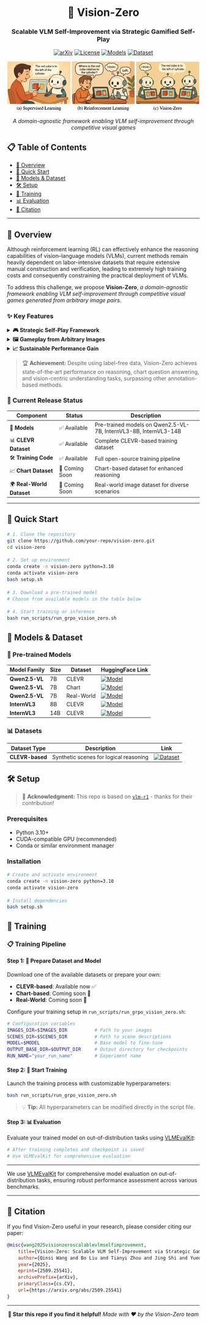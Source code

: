 <div align="center">

# 🎯 Vision-Zero
### Scalable VLM Self-Improvement via Strategic Gamified Self-Play

[![arXiv](https://img.shields.io/badge/arXiv-2509.25541-b31b1b.svg)](https://arxiv.org/abs/2509.25541)
[![License](https://img.shields.io/badge/License-MIT-blue.svg)](LICENSE)
[![Models](https://img.shields.io/badge/🤗-Models-yellow)](https://huggingface.co/Qinsi1)
[![Dataset](https://img.shields.io/badge/🤗-Dataset-green)](https://huggingface.co/datasets/Qinsi1/Vision-Zero-clevr-dataset)

![Overview](self-play-taste.png)

*A domain-agnostic framework enabling VLM self-improvement through competitive visual games*

</div>

## 📋 Table of Contents

- [🎯 Overview](#-overview)
- [🚀 Quick Start](#-quick-start)
- [🤖 Models & Dataset](#-models--dataset)
- [🛠️ Setup](#️-setup)
- [💪 Training](#-training)
- [📊 Evaluation](#-evaluation)
- [📄 Citation](#-citation)

---

## 🎯 Overview

Although reinforcement learning (RL) can effectively enhance the reasoning capabilities of vision–language models (VLMs), current methods remain heavily dependent on labor-intensive datasets that require extensive manual construction and verification, leading to extremely high training costs and consequently constraining the practical deployment of VLMs. 

To address this challenge, we propose **Vision-Zero**, *a domain-agnostic framework enabling VLM self-improvement through competitive visual games generated from arbitrary image pairs.*

### ✨ Key Features

<details>
<summary><b>🎮 Strategic Self-Play Framework</b></summary>

Vision-Zero trains VLMs in "Who Is the Spy"-style games, where the models engage in strategic reasoning and actions across multiple roles. Through interactive gameplay, models autonomously generate their training data without human annotation.

</details>

<details>
<summary><b>🖼️ Gameplay from Arbitrary Images</b></summary>

Unlike existing gamified frameworks, Vision-Zero can generate games from arbitrary images, thereby enhancing the model's reasoning ability across diverse domains and showing strong generalization to different tasks. We demonstrate this versatility using three distinct types of image datasets: CLEVR-based synthetic scenes, charts, and real-world images.

</details>

<details>
<summary><b>📈 Sustainable Performance Gain</b></summary>

We introduce Iterative Self-Play Policy Optimization (Iterative-SPO), a novel training algorithm that alternates between Self-Play and reinforcement learning with verifiable rewards (RLVR), mitigating the performance plateau often seen in self-play-only training and achieving sustained long-term improvements.

</details>

> 🏆 **Achievement:** Despite using label-free data, Vision-Zero achieves state-of-the-art performance on reasoning, chart question answering, and vision-centric understanding tasks, surpassing other annotation-based methods.


### 🎉 Current Release Status

| Component | Status | Description |
|-----------|---------|-------------|
| 🤖 **Models** | ✅ Available | Pre-trained models on Qwen2.5-VL-7B, InternVL3-8B, InternVL3-14B |
| 📊 **CLEVR Dataset** | ✅ Available | Complete CLEVR-based training dataset |
| 🛠️ **Training Code** | ✅ Available | Full open-source training pipeline |
| 📈 **Chart Dataset** | 🚧 Coming Soon | Chart-based dataset for enhanced reasoning |
| 🌍 **Real-World Dataset** | 🚧 Coming Soon | Real-world image dataset for diverse scenarios |

---

## 🚀 Quick Start

```bash
# 1. Clone the repository
git clone https://github.com/your-repo/vision-zero.git
cd vision-zero

# 2. Set up environment
conda create -n vision-zero python=3.10
conda activate vision-zero
bash setup.sh

# 3. Download a pre-trained model
# Choose from available models in the table below

# 4. Start training or inference
bash run_scripts/run_grpo_vision_zero.sh
```



## 🤖 Models & Dataset

### 🔬 Pre-trained Models

<div align="center">

| Model Family | Size | Dataset | HuggingFace Link |
|--------------|------|---------|------------------|
| **Qwen2.5-VL** | 7B | CLEVR | [![Model](https://img.shields.io/badge/🤗-Model-blue)](https://huggingface.co/Qinsi1/Vision-Zero-Qwen-2.5-VL-7B-Clevr) |
| **Qwen2.5-VL** | 7B | Chart | [![Model](https://img.shields.io/badge/🤗-Model-blue)](https://huggingface.co/Qinsi1/Vision-Zero-Qwen-2.5-VL-7B-Chart) |
| **Qwen2.5-VL** | 7B | Real-World | [![Model](https://img.shields.io/badge/🤗-Model-blue)](https://huggingface.co/Qinsi1/Vision-Zero-Qwen-2.5-VL-7B-RealWorld) |
| **InternVL3** | 8B | CLEVR | [![Model](https://img.shields.io/badge/🤗-Model-blue)](https://huggingface.co/Qinsi1/Vision-Zero-InternVL3-8B-Clevr) |
| **InternVL3** | 14B | CLEVR | [![Model](https://img.shields.io/badge/🤗-Model-blue)](https://huggingface.co/Qinsi1/Vision-Zero-InternVL3-14B-Clevr) |

</div>

### 📊 Datasets

| Dataset Type | Description | Link |
|--------------|-------------|------|
| **CLEVR-based** | Synthetic scenes for logical reasoning | [![Dataset](https://img.shields.io/badge/🤗-Dataset-green)](https://huggingface.co/datasets/Qinsi1/Vision-Zero-clevr-dataset) |



## 🛠️ Setup

> 📢 **Acknowledgment:** This repo is based on [`vlm-r1`](https://github.com/om-ai-lab/VLM-R1) - thanks for their contribution!

### Prerequisites
- Python 3.10+
- CUDA-compatible GPU (recommended)
- Conda or similar environment manager

### Installation

```bash
# Create and activate environment
conda create -n vision-zero python=3.10
conda activate vision-zero

# Install dependencies
bash setup.sh
```

## 💪 Training

### 📋 Training Pipeline

#### Step 1: 📁 Prepare Dataset and Model

Download one of the available datasets or prepare your own:
- **CLEVR-based**: Available now ✅
- **Chart-based**: Coming soon 🚧  
- **Real-World**: Coming soon 🚧

Configure your training setup in `run_scripts/run_grpo_vision_zero.sh`:

```bash
# Configuration variables
IMAGES_DIR=$IMAGES_DIR          # Path to your images
SCENES_DIR=$SCENES_DIR          # Path to scene descriptions  
MODEL=$MODEL                    # Base model to fine-tune
OUTPUT_BASE_DIR=$OUTPUT_DIR     # Output directory for checkpoints
RUN_NAME="your_run_name"        # Experiment name
```

#### Step 2: 🚀 Start Training

Launch the training process with customizable hyperparameters:

```bash
bash run_scripts/run_grpo_vision_zero.sh
```

> 💡 **Tip:** All hyperparameters can be modified directly in the script file.

#### Step 3: 📊 Evaluation

Evaluate your trained model on out-of-distribution tasks using [VLMEvalKit](https://github.com/open-compass/VLMEvalKit):

```bash
# After training completes and checkpoint is saved
# Use VLMEvalKit for comprehensive evaluation
```

---

We use [VLMEvalKit](https://github.com/open-compass/VLMEvalKit) for comprehensive model evaluation on out-of-distribution tasks, ensuring robust performance assessment across various benchmarks.

---

## 📄 Citation

If you find Vision-Zero useful in your research, please consider citing our paper:

```bibtex
@misc{wang2025visionzeroscalablevlmselfimprovement,
    title={Vision-Zero: Scalable VLM Self-Improvement via Strategic Gamified Self-Play}, 
    author={Qinsi Wang and Bo Liu and Tianyi Zhou and Jing Shi and Yueqian Lin and Yiran Chen and Hai Helen Li and Kun Wan and Wentian Zhao},
    year={2025},
    eprint={2509.25541},
    archivePrefix={arXiv},
    primaryClass={cs.CV},
    url={https://arxiv.org/abs/2509.25541}
}
```

---

<div align="center">

**🌟 Star this repo if you find it helpful!**
*Made with ❤️ by the Vision-Zero team*

</div>
